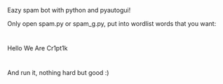 Eazy spam bot with python and pyautogui!

Only open spam.py or spam_g.py, put into wordlist words that you want:
#
Hello
We
Are
Cr1pt1k
#
And run it, nothing hard but good :)
